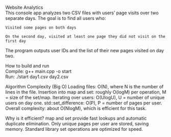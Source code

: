 Website Analytics  
This console app analyzes two CSV files with users’ page visits over two separate days.
The goal is to find all users who:

    Visited some pages on both days

    On the second day, visited at least one page they did not visit on the first day

The program outputs user IDs and the list of their new pages visited on day two.

How to build and run  
Compile: g++ main.cpp -o start  
Run: ./start day1.csv day2.csv

Algorithm Complexity (Big O)
Loading files: O(N), where N is the number of lines in the file.
Insertion into map and set: roughly O(log⁡M) per operation, M = size of the set/map.
Iterating over users: O(Ulog⁡U), U = number of unique users on day one.
std::set_difference: O(P), P = number of pages per user.
Overall complexity: about O(Nlog⁡M), which is efficient for this task.

Why is it efficient?
map and set provide fast lookups and automatic duplicate elimination.
Only unique pages per user are stored, saving memory.
Standard library set operations are optimized for speed.